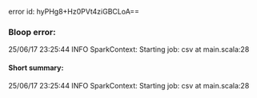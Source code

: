 error id: hyPHg8+Hz0PVt4ziGBCLoA==
### Bloop error:

25/06/17 23:25:44 INFO SparkContext: Starting job: csv at main.scala:28
#### Short summary: 

25/06/17 23:25:44 INFO SparkContext: Starting job: csv at main.scala:28